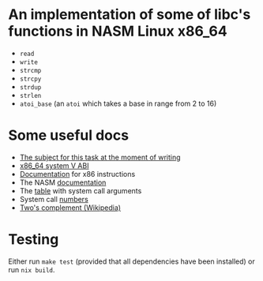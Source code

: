 # An implementation of some of libc's functions in NASM Linux x86_64

- `read`
- `write`
- `strcmp`
- `strcpy`
- `strdup`
- `strlen`
- `atoi_base` (an `atoi` which takes a base in range from 2 to 16)

# Some useful docs

- [The subject for this task at the moment of writing](en.subject.pdf)
- [x86_64 system V ABI](x86_64-abi-0.99.pdf)
- [Documentation](https://www.felixcloutier.com/x86/enter) for x86 instructions
- The NASM [documentation](https://www.nasm.us/doc/nasmdoc0.html)
- The [table](https://man7.org/linux/man-pages/man2/syscall.2.html#:~:text=to%20pass%20the%20system%20call%20arguments) with system call arguments
- System call [numbers](https://chromium.googlesource.com/chromiumos/docs/+/master/constants/syscalls.md)
- [Two's complement (Wikipedia)](https://en.wikipedia.org/wiki/Two%27s_complement)

# Testing

Either run `make test` (provided that all dependencies have been installed) or run `nix build`.
